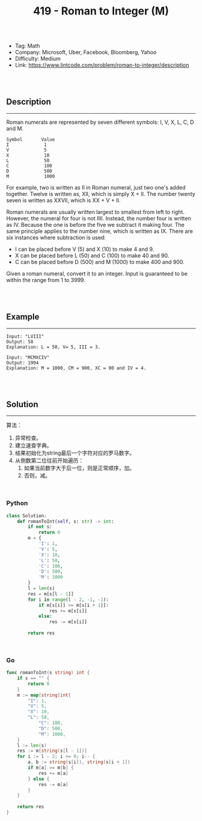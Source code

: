 # <center>419 - Roman to Integer (M)</center> 



<br></br>

* Tag: Math
* Company: Microsoft, Uber, Facebook, Bloomberg, Yahoo
* Difficulty: Medium
* Link: https://www.lintcode.com/problem/roman-to-integer/description

<br></br>



## Description
----
Roman numerals are represented by seven different symbols: I, V, X, L, C, D and M.

```
Symbol       Value
I             1
V             5
X             10
L             50
C             100
D             500
M             1000
```

For example, two is written as II in Roman numeral, just two one's added together. Twelve is written as, XII, which is simply X + II. The number twenty seven is written as XXVII, which is XX + V + II.

Roman numerals are usually written largest to smallest from left to right. However, the numeral for four is not IIII. Instead, the number four is written as IV. Because the one is before the five we subtract it making four. The same principle applies to the number nine, which is written as IX. There are six instances where subtraction is used:

- I can be placed before V (5) and X (10) to make 4 and 9. 
- X can be placed before L (50) and C (100) to make 40 and 90. 
- C can be placed before D (500) and M (1000) to make 400 and 900.

Given a roman numeral, convert it to an integer. Input is guaranteed to be within the range from 1 to 3999.

<br></br>



## Example
----
```
Input: "LVIII"
Output: 58
Explanation: L = 50, V= 5, III = 3.
```

```
Input: "MCMXCIV"
Output: 1994
Explanation: M = 1000, CM = 900, XC = 90 and IV = 4.
```

<br></br>



## Solution
----
算法：
1. 异常检查。
2. 建立速查字典。
3. 结果初始化为string最后一个字符对应的罗马数字。
4. 从倒数第二位往前开始遍历：
    1. 如果当前数字大于后一位，则是正常顺序，加。
    2. 否则，减。

<br>


### Python
```python
class Solution:
    def romanToInt(self, s: str) -> int:
        if not s:
            return 0
        m = {
            'I': 1,
            'V': 5,
            'X': 10,
            'L': 50,
            'C': 100,
            'D': 500,
            'M': 1000
        }
        l = len(s)
        res = m[s[l - 1]]
        for i in range(l - 2, -1, -1):
            if m[s[i]] >= m[s[i + 1]]:
                res += m[s[i]]
            else:
                res -= m[s[i]]
        
        return res
```

<br>


### Go
```go
func romanToInt(s string) int {
    if s == "" {
        return 0
    }
    m := map[string]int{
        "I": 1,
        "V": 5, 
        "X": 10,
        "L": 50,
            "C": 100,
            "D": 500,
            "M": 1000,
    }
    l := len(s)
    res := m[string(s[l - 1])]
    for i := l - 2; i >= 0; i-- {
        a, b := string(s[i]), string(s[i + 1])
        if m[a] >= m[b] {
            res += m[a]
        } else {
            res -= m[a]
        }
    }
    
    return res
}
```